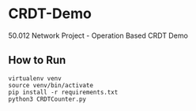 # CRDT-Demo

50.012 Network Project - Operation Based CRDT Demo

## How to Run

```:bash
virtualenv venv
source venv/bin/activate
pip install -r requirements.txt
python3 CRDTCounter.py
```
